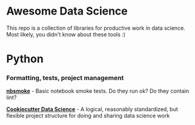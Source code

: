 # Awesome Data Science

This repo is a collection of libraries for productive work in data science. Most likely, you didn't know about these tools :)

# Python

### Formatting, tests, project management

**[nbsmoke](https://github.com/pyviz-dev/nbsmoke)** - Basic notebook smoke tests. Do they run ok? Do they contain lint?

**[Cookiecutter Data Science](https://github.com/drivendata/cookiecutter-data-science)** - A logical, reasonably standardized, but flexible project structure for doing and sharing data science work
